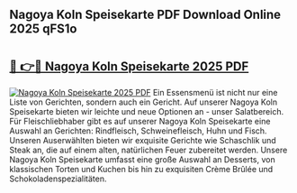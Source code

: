 ## Nagoya Koln Speisekarte PDF Download Online 2025 qFS1o

# <h2><a href="http://gc8tp2o.nevu.top/?p=Nagoya+Koln+Speisekarte">🔗 👉🔴 Nagoya Koln Speisekarte 2025 PDF</a></h2>

[![Nagoya Koln Speisekarte 2025 PDF](https://i.imgur.com/dBaPXMq.png)](http://gc8tp2o.nevu.top/?p=Nagoya+Koln+Speisekarte)
Ein Essensmenü ist nicht nur eine Liste von Gerichten, sondern auch ein Gericht. Auf unserer Nagoya Koln Speisekarte bieten wir leichte und neue Optionen an - unser Salatbereich. Für Fleischliebhaber gibt es auf unserer Nagoya Koln Speisekarte eine Auswahl an Gerichten: Rindfleisch, Schweinefleisch, Huhn und Fisch. Unseren Auserwählten bieten wir exquisite Gerichte wie Schaschlik und Steak an, die auf einem alten, natürlichen Feuer zubereitet werden. Unsere Nagoya Koln Speisekarte umfasst eine große Auswahl an Desserts, von klassischen Torten und Kuchen bis hin zu exquisiten Crème Brûlée und Schokoladenspezialitäten.
